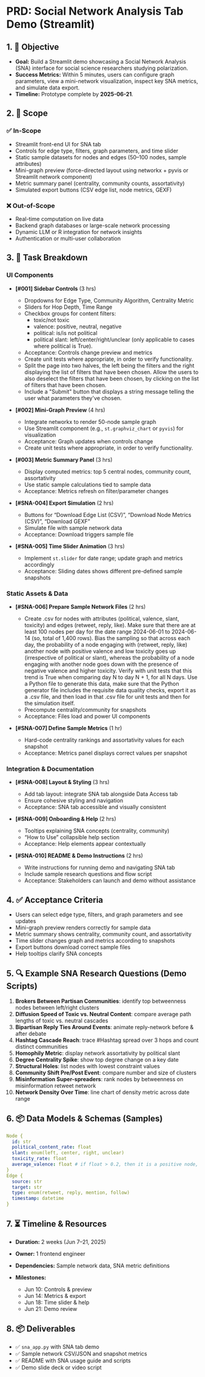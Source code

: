 # PRD: Social Network Analysis Tab Demo (Streamlit)

## 1. 🧩 Objective

* **Goal:** Build a Streamlit demo showcasing a Social Network Analysis (SNA) interface for social science researchers studying polarization.
* **Success Metrics:** Within 5 minutes, users can configure graph parameters, view a mini-network visualization, inspect key SNA metrics, and simulate data export.
* **Timeline:** Prototype complete by **2025-06-21**.

## 2. 📌 Scope

### ✅ In-Scope

* Streamlit front-end UI for SNA tab
* Controls for edge type, filters, graph parameters, and time slider
* Static sample datasets for nodes and edges (50–100 nodes, sample attributes)
* Mini-graph preview (force-directed layout using networkx + pyvis or Streamlit network component)
* Metric summary panel (centrality, community counts, assortativity)
* Simulated export buttons (CSV edge list, node metrics, GEXF)

### ❌ Out-of-Scope

* Real-time computation on live data
* Backend graph databases or large-scale network processing
* Dynamic LLM or R integration for network insights
* Authentication or multi-user collaboration

## 3. 🎫 Task Breakdown

### UI Components

* **\[#001] Sidebar Controls** (3 hrs)

  * Dropdowns for Edge Type, Community Algorithm, Centrality Metric
  * Sliders for Hop Depth, Time Range
  * Checkbox groups for content filters:
    * toxic/not toxic
    * valence: positive, neutral, negative
    * political: is/is not political
    * political slant: left/center/right/unclear (only applicable to cases where political is True).
  * Acceptance: Controls change preview and metrics
  * Create unit tests where appropriate, in order to verify functionality.
  * Split the page into two halves, the left being the filters and the right
  displaying the list of filters that have been chosen. Allow the users to also
  deselect the filters that have been chosen, by clicking on the list of filters
  that have been chosen.
  * Include a "Submit" button that displays a string message telling the user what parameters they've chosen.

* **\[#002] Mini-Graph Preview** (4 hrs)

  * Integrate networkx to render 50-node sample graph
  * Use Streamlit component (e.g., `st.graphviz_chart` or `pyvis`) for visualization
  * Acceptance: Graph updates when controls change
  * Create unit tests where appropriate, in order to verify functionality.

* **\[#003] Metric Summary Panel** (3 hrs)

  * Display computed metrics: top 5 central nodes, community count, assortativity
  * Use static sample calculations tied to sample data
  * Acceptance: Metrics refresh on filter/parameter changes

* **\[#SNA-004] Export Simulation** (2 hrs)

  * Buttons for “Download Edge List (CSV)”, “Download Node Metrics (CSV)”, “Download GEXF”
  * Simulate file with sample network data
  * Acceptance: Download triggers sample file

* **\[#SNA-005] Time Slider Animation** (3 hrs)

  * Implement `st.slider` for date range; update graph and metrics accordingly
  * Acceptance: Sliding dates shows different pre-defined sample snapshots

### Static Assets & Data

* **\[#SNA-006] Prepare Sample Network Files** (2 hrs)

  * Create .csv for nodes with attributes (political, valence, slant, toxicity) and edges (retweet, reply, like). Make sure that there are at least 100 nodes per day for the date range 2024-06-01 to 2024-06-14 (so, total of 1,400 rows). Bias the sampling so that across each day, the probability of a node engaging with (retweet, reply, like) another node with positive valence and low toxicity goes up (irrespective of political or slant), whereas the probability of a node engaging with another node goes down with the presence of negative valence and higher toxicity. Verify with unit tests that this trend is True when comparing day N to day N + 1, for all N days. Use a Python file to generate this data, make sure that the Python generator file includes the requisite data quality checks, export it as a .csv file, and then load in that .csv file for unit tests and then for the simulation itself.
  * Precompute centrality/community for snapshots
  * Acceptance: Files load and power UI components

* **\[#SNA-007] Define Sample Metrics** (1 hr)

  * Hard-code centrality rankings and assortativity values for each snapshot
  * Acceptance: Metrics panel displays correct values per snapshot

### Integration & Documentation

* **\[#SNA-008] Layout & Styling** (3 hrs)

  * Add tab layout: integrate SNA tab alongside Data Access tab
  * Ensure cohesive styling and navigation
  * Acceptance: SNA tab accessible and visually consistent

* **\[#SNA-009] Onboarding & Help** (2 hrs)

  * Tooltips explaining SNA concepts (centrality, community)
  * “How to Use” collapsible help section
  * Acceptance: Help elements appear contextually

* **\[#SNA-010] README & Demo Instructions** (2 hrs)

  * Write instructions for running demo and navigating SNA tab
  * Include sample research questions and flow script
  * Acceptance: Stakeholders can launch and demo without assistance

## 4. ✅ Acceptance Criteria

* Users can select edge type, filters, and graph parameters and see updates
* Mini-graph preview renders correctly for sample data
* Metric summary shows centrality, community count, and assortativity
* Time slider changes graph and metrics according to snapshots
* Export buttons download correct sample files
* Help tooltips clarify SNA concepts

## 5. 🔍 Example SNA Research Questions (Demo Scripts)

1. **Brokers Between Partisan Communities**: identify top betweenness nodes between left/right clusters
2. **Diffusion Speed of Toxic vs. Neutral Content**: compare average path lengths of toxic vs. neutral cascades
3. **Bipartisan Reply Ties Around Events**: animate reply-network before & after debate
4. **Hashtag Cascade Reach**: trace #Hashtag spread over 3 hops and count distinct communities
5. **Homophily Metric**: display network assortativity by political slant
6. **Degree Centrality Spike**: show top degree change on a key date
7. **Structural Holes**: list nodes with lowest constraint values
8. **Community Shift Pre/Post Event**: compare number and size of clusters
9. **Misinformation Super-spreaders**: rank nodes by betweenness on misinformation retweet network
10. **Network Density Over Time**: line chart of density metric across date range

## 6. 📦 Data Models & Schemas (Samples)

```yaml
Node {
  id: str
  political_content_rate: float
  slant: enum(left, center, right, unclear)
  toxicity_rate: float
  average_valence: float # if float > 0.2, then it is a positive node, else -0.2 < float <= 0.2 then neutral, else negative
}
Edge {
  source: str
  target: str
  type: enum(retweet, reply, mention, follow)
  timestamp: datetime
}
```

## 7. ⏳ Timeline & Resources

* **Duration:** 2 weeks (Jun 7–21, 2025)
* **Owner:** 1 frontend engineer
* **Dependencies:** Sample network data, SNA metric definitions
* **Milestones:**

  * Jun 10: Controls & preview
  * Jun 14: Metrics & export
  * Jun 18: Time slider & help
  * Jun 21: Demo review

## 8. 📦 Deliverables

* ✅ `sna_app.py` with SNA tab demo
* ✅ Sample network CSV/JSON and snapshot metrics
* ✅ README with SNA usage guide and scripts
* ✅ Demo slide deck or video script
